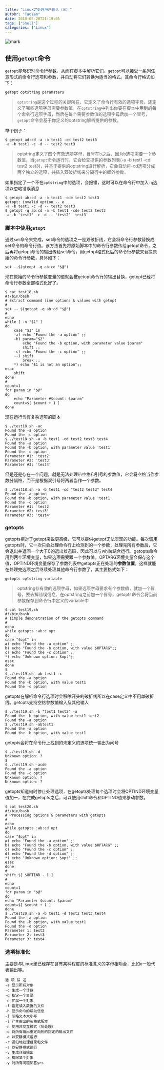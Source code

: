 ```yaml
---
title: "Linux之处理用户输入（三）"
autohr: "TaoYan"
date: 2018-05-20T21:19:05
tags: ["Shell"]
categories: ["Linux"]
---
```


![mark](https://github.com/YTLogos/Pic_blog/blob/master/AHC1ACD4IH.png?raw=true)

<!--more-->

## 使用`getopt`命令

`getopt`能够识别命令行参数，从而在脚本中解析它们。`getopt`可以接受一系列任意形式的命令行选项和参数，并自动将它们转换为适当的格式。其命令行格式如下：

```
getopt optstring paramaters
```

> `optstring`是这个过程的关键所在，它定义了命令行有效的选项字母，还定义了哪些选项字母需要参数值，在`optstring`中列出你要在脚本中用到的每个命令行选项字母，然后在每个需要参数值的选项字母后加一个冒号，`getopt`命令会基于你定义的optstring解析提供的参数。

举个例子：

```
$ getopt ad:cd -a -b test1 -cd test2 test3
-a -b test1 -c -d -- test2 test3
```

> optstring定义了四个有效选项字母，冒号在b之后，因为b选项需要一个参数值，当`getopt`命令运行时，它会检查提供的参数列表(-a -b test1 -cd test2 test3)，并基于提供的optstring进行解析，它会自动将-cd选项分成两个独立的选项，并插入双破折线来分隔行中的额外参数。

如果指定了一个不在`optstring`中的选项，会报错，这时可以在命令行中加入`-q`选项以忽略错误消息

```
$ getopt ab:cd -a -b test1 -cde test2 test3
getopt: invalid option -- e
-a -b test1 -c -d -- test2 test3
$ getopt -q ab:cd -a -b test1 -cde test2 test3
-a -b 'test1' -c -d -- 'test2' 'test3'
```

### 脚本中使用`getopt`

通过`set`命令来完成，set命令的选项之一是双破折线，它会将命令行参数替换成set命令的命令行值。该方法首先将原始脚本中的命令行参数传给getopt命令，之后再将getopt命令的输出传给set命令，用getopt格式化后的命令行参数来替换原始的命令行参数，具体如下：

```
set --$(gteopt -q ab:cd "$@")
```

现在原始的命令行参数变量的值就会被getopt命令行的输出替换，getopt已经将命令行参数全部格式化好了。

```
$ cat test18.sh
#!/bin/bash
# Extract command line options & values with getopt
#
set -- $(getopt -q ab:cd "$@")
#
echo
while [ -n "$1" ]
do
    case "$1" in
    -a) echo "Found the -a option" ;;
    -b) param="$2"
        echo "Found the -b option, with parameter value $param"
        shift ;;
    -c) echo "Found the -c option" ;;
    --) shift
        break ;;
    *) echo "$1 is not an option";;
esac
    shift
done
#
count=1
for param in "$@"
do
    echo "Parameter #$count: $param"
    count=$[ $count + 1 ]
done
```

现在运行含有复杂选项的脚本

```
$ ./test18.sh -ac
Found the -a option
Found the -c option
$ ./test18.sh -a -b test1 -cd test2 test3 test4
Found the -a option
Found the -b option, with parameter value 'test1'
Found the -c option
Parameter #1: 'test2'
Parameter #2: 'test3'
Parameter #3: 'test4'
```

但是还是存在一个问题，就是无法处理带空格和引号的参数值，它会将空格当作参数分隔符，而不是根据双引号将两者当作一个参数。

```
$ ./test18.sh -a -b test1 -cd "test2 test3" test4
Found the -a option
Found the -b option, with parameter value 'test1'
Found the -c option
Parameter #1: 'test2
Parameter #2: test3'
Parameter #3: 'test4'
```

### getopts

getopts相对于getopt来说更高级，它可以提供getopt无法实现的功能。每次调用getopts时，它一次只会处理命令行上检测到的一个参数，处理完所有参数后，它会退出并返回一个大于0的退出状态码，因此可以与while结合运行。getopts命令用到两个环境变量，如果选项需要跟一个参数值，OPTARG环境变量会保存这个值，OPTIND环境变量保存了参数列表中getopts正在处理的**参数位置**，这样就能在处理完选项之后继续处理其他命令行参数了，其主要格式如下：

```
getopts optstring variable
```

> optstring存有效的选项字母，如果选项字母要求有个参数值，就加一个冒号，要去掉错误信息，在optstring之前加一个冒号，getopts命令会将当前参数保存到命令行中定义的variable中

```
$ cat test19.sh
#!/bin/bash
# simple demonstration of the getopts command
#
echo
while getopts :ab:c opt
do
case "$opt" in
a) echo "Found the -a option" ;;
b) echo "Found the -b option, with value $OPTARG";;
c) echo "Found the -c option" ;;
*) echo "Unknown option: $opt";;
esac
done
$
$ ./test19.sh -ab test1 -c
Found the -a option
Found the -b option, with value test1
Found the -c option
```

getopts在解析命令行选项时会移除开头的破折线所以在case定义中不用单破折线。getopts支持空格参数值输入及其他输入

```
$ ./test19.sh -b "test1 test2" -a
Found the -b option, with value test1 test2
Found the -a option
$ ./test19.sh -abtest1
Found the -a option
Found the -b option, with value test1
```

getopts会将在命令行上找到的未定义的选项统一输出为问号

```
$ ./test19.sh -d
Unknown option: ?
$
$ ./test19.sh -acde
Found the -a option
Found the -c option
Unknown option: ?
Unknown option: ?
```

getopts知道何时停止处理选项，在getopts处理每个选项时会将OPTIND环境变量值加一，在完成getopts之后，可以使用shift命令和OPTIND值来移动参数。

```
$ cat test20.sh
#!/bin/bash
# Processing options & parameters with getopts
#
echo
while getopts :ab:cd opt
do
case "$opt" in
a) echo "Found the -a option" ;;
b) echo "Found the -b option, with value $OPTARG" ;;
c) echo "Found the -c option" ;;
d) echo "Found the -d option" ;;
*) echo "Unknown option: $opt" ;;
esac
done
#
shift $[ $OPTIND - 1 ]
#
echo
count=1
for param in "$@"
do
echo "Parameter $count: $param"
count=$[ $count + 1 ]
done
$ ./test20.sh -a -b test1 -d test2 test3 test4
Found the -a option
Found the -b option, with value test1
Found the -d option
Parameter 1: test2
Parameter 2: test3
Parameter 3: test4
```
### 选项标准化

主要是与Linux里已经存在含有某种程度的标准含义的字母相吻合，比如o一般代表输出等。
```
选 项 描 述
-a 显示所有对象
-c 生成一个计数
-d 指定一个目录
-e 扩展一个对象
-f 指定读入数据的文件
-h 显示命令的帮助信息
-i 忽略文本大小写
-l 产生输出的长格式版本
-n 使用非交互模式（批处理）
-o 将所有输出重定向到的指定的输出文件
-q 以安静模式运行
-r 递归地处理目录和文件
-s 以安静模式运行
-v 生成详细输出
-x 排除某个对象
-y 对所有问题回答yes
```





